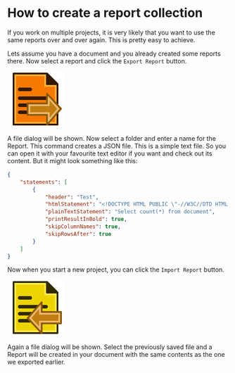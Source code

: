 # How to create a report collection

If you work on multiple projects, it is very likely that you want to use the same reports over and over again. This is pretty easy to achieve.

Lets assume you have a document and you already created some reports there. Now select a report and click the `Export Report` button.

![Export Report](../../../Resources/Icons/ExportConfig.svg)

A file dialog will be shown. Now select a folder and enter a name for the Report.
This command creates a JSON file. This is a simple text file. So you can open it with your favourite text editor if you want and check out its content. But it might look something like this:

```json
{
    "statements": [
        {
            "header": "Test",
            "htmlStatement": "<!DOCTYPE HTML PUBLIC \"-//W3C//DTD HTML 4.0//EN\" \"http://www.w3.org/TR/REC-html40/strict.dtd\">\n<html><head><meta name=\"qrichtext\" content=\"1\" /><style type=\"text/css\">\np, li { white-space: pre-wrap; }\n</style></head><body style=\" font-family:'MS Shell Dlg 2'; font-size:8.25pt; font-weight:400; font-style:normal;\">\n<p style=\" margin-top:0px; margin-bottom:0px; margin-left:0px; margin-right:0px; -qt-block-indent:0; text-indent:0px;\">Select count(*) from document</p></body></html>",
            "plainTextStatement": "Select count(*) from document",
            "printResultInBold": true,
            "skipColumnNames": true,
            "skipRowsAfter": true
        }
    ]
}
```

Now when you start a new project, you can click the `Import Report` button.

![Import Report](../../../Resources/Icons/ImportConfig.svg)

Again a file dialog will be shown. Select the previously saved file and a Report will be created in your document with the same contents as the one we exported earlier.
